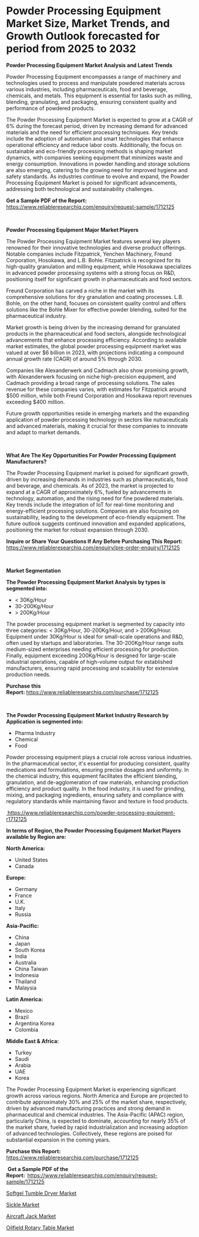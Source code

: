 <p><h1>Powder Processing Equipment Market Size, Market Trends, and Growth Outlook forecasted for period from 2025 to 2032</h1></p><p><strong>Powder Processing Equipment Market Analysis and Latest Trends</strong></p>
<p><p>Powder Processing Equipment encompasses a range of machinery and technologies used to process and manipulate powdered materials across various industries, including pharmaceuticals, food and beverage, chemicals, and metals. This equipment is essential for tasks such as milling, blending, granulating, and packaging, ensuring consistent quality and performance of powdered products.</p><p>The Powder Processing Equipment Market is expected to grow at a CAGR of 6% during the forecast period, driven by increasing demand for advanced materials and the need for efficient processing techniques. Key trends include the adoption of automation and smart technologies that enhance operational efficiency and reduce labor costs. Additionally, the focus on sustainable and eco-friendly processing methods is shaping market dynamics, with companies seeking equipment that minimizes waste and energy consumption. Innovations in powder handling and storage solutions are also emerging, catering to the growing need for improved hygiene and safety standards. As industries continue to evolve and expand, the Powder Processing Equipment Market is poised for significant advancements, addressing both technological and sustainability challenges.</p></p>
<p><strong>Get a Sample PDF of the Report:&nbsp;</strong> <a href="https://www.reliableresearchiq.com/enquiry/request-sample/1712125?utm_campaign=1123&utm_medium=2&utm_source=Github&utm_content=ia&utm_term=19022025&utm_id=powder-processing-equipment">https://www.reliableresearchiq.com/enquiry/request-sample/1712125</a></p>
<p>&nbsp;</p>
<p><strong>Powder Processing Equipment Major Market Players</strong></p>
<p><p>The Powder Processing Equipment Market features several key players renowned for their innovative technologies and diverse product offerings. Notable companies include Fitzpatrick, Yenchen Machinery, Freund Corporation, Hosokawa, and L.B. Bohle. Fitzpatrick is recognized for its high-quality granulation and milling equipment, while Hosokawa specializes in advanced powder processing systems with a strong focus on R&D, positioning itself for significant growth in pharmaceuticals and food sectors.</p><p>Freund Corporation has carved a niche in the market with its comprehensive solutions for dry granulation and coating processes. L.B. Bohle, on the other hand, focuses on consistent quality control and offers solutions like the Bohle Mixer for effective powder blending, suited for the pharmaceutical industry.</p><p>Market growth is being driven by the increasing demand for granulated products in the pharmaceutical and food sectors, alongside technological advancements that enhance processing efficiency. According to available market estimates, the global powder processing equipment market was valued at over $6 billion in 2023, with projections indicating a compound annual growth rate (CAGR) of around 5% through 2030.</p><p>Companies like Alexanderwerk and Cadmach also show promising growth, with Alexanderwerk focusing on niche high-precision equipment, and Cadmach providing a broad range of processing solutions. The sales revenue for these companies varies, with estimates for Fitzpatrick around $500 million, while both Freund Corporation and Hosokawa report revenues exceeding $400 million.</p><p>Future growth opportunities reside in emerging markets and the expanding application of powder processing technology in sectors like nutraceuticals and advanced materials, making it crucial for these companies to innovate and adapt to market demands.</p></p>
<p>&nbsp;</p>
<p><strong>What Are The Key Opportunities For Powder Processing Equipment Manufacturers?</strong></p>
<p><p>The Powder Processing Equipment market is poised for significant growth, driven by increasing demands in industries such as pharmaceuticals, food and beverage, and chemicals. As of 2023, the market is projected to expand at a CAGR of approximately 6%, fueled by advancements in technology, automation, and the rising need for fine powdered materials. Key trends include the integration of IoT for real-time monitoring and energy-efficient processing solutions. Companies are also focusing on sustainability, leading to the development of eco-friendly equipment. The future outlook suggests continued innovation and expanded applications, positioning the market for robust expansion through 2030.</p></p>
<p><strong>Inquire or Share Your Questions If Any Before Purchasing This Report:</strong> <a href="https://www.reliableresearchiq.com/enquiry/pre-order-enquiry/1712125?utm_campaign=1123&utm_medium=2&utm_source=Github&utm_content=ia&utm_term=19022025&utm_id=powder-processing-equipment">https://www.reliableresearchiq.com/enquiry/pre-order-enquiry/1712125</a></p>
<p>&nbsp;</p>
<p><strong>Market Segmentation</strong></p>
<p><strong>The Powder Processing Equipment Market Analysis by types is segmented into:</strong></p>
<p><ul><li>< 30Kg/Hour</li><li>30-200Kg/Hour</li><li>> 200Kg/Hour</li></ul></p>
<p><p>The powder processing equipment market is segmented by capacity into three categories: < 30Kg/Hour, 30-200Kg/Hour, and > 200Kg/Hour. Equipment under 30Kg/Hour is ideal for small-scale operations and R&D, often used by startups and laboratories. The 30-200Kg/Hour range suits medium-sized enterprises needing efficient processing for production. Finally, equipment exceeding 200Kg/Hour is designed for large-scale industrial operations, capable of high-volume output for established manufacturers, ensuring rapid processing and scalability for extensive production needs.</p></p>
<p><strong>Purchase this Report:&nbsp;</strong><a href="https://www.reliableresearchiq.com/purchase/1712125?utm_campaign=1123&utm_medium=2&utm_source=Github&utm_content=ia&utm_term=19022025&utm_id=powder-processing-equipment">https://www.reliableresearchiq.com/purchase/1712125</a></p>
<p>&nbsp;</p>
<p><strong>The Powder Processing Equipment Market Industry Research by Application is segmented into:</strong></p>
<p><ul><li>Pharma Industry</li><li>Chemical</li><li>Food</li></ul></p>
<p><p>Powder processing equipment plays a crucial role across various industries. In the pharmaceutical sector, it's essential for producing consistent, quality medications and formulations, ensuring precise dosages and uniformity. In the chemical industry, this equipment facilitates the efficient blending, granulation, and de-agglomeration of raw materials, enhancing production efficiency and product quality. In the food industry, it is used for grinding, mixing, and packaging ingredients, ensuring safety and compliance with regulatory standards while maintaining flavor and texture in food products.</p></p>
<p><a href="https://www.reliableresearchiq.com/powder-processing-equipment-r1712125?utm_campaign=1123&utm_medium=2&utm_source=Github&utm_content=ia&utm_term=19022025&utm_id=powder-processing-equipment">&nbsp;https://www.reliableresearchiq.com/powder-processing-equipment-r1712125</a></p>
<p><strong>In terms of Region, the Powder Processing Equipment Market Players available by Region are:</strong></p>
<p>
    <p> <strong> North America: </strong>
        <ul>
            <li>United States</li>
            <li>Canada</li>
        </ul>
        </p> 
    <p> <strong> Europe: </strong>
        <ul>
            <li>Germany</li>
            <li>France</li>
            <li>U.K.</li>
            <li>Italy</li>
            <li>Russia</li>
        </ul>
        </p> 
    <p> <strong> Asia-Pacific: </strong>
        <ul>
            <li>China</li>
            <li>Japan</li>
            <li>South Korea</li>
            <li>India</li>
            <li>Australia</li>
            <li>China Taiwan</li>
            <li>Indonesia</li>
            <li>Thailand</li>
            <li>Malaysia</li>
        </ul>
        </p> 
    <p> <strong> Latin America: </strong>
        <ul>
            <li>Mexico</li>
            <li>Brazil</li>
            <li>Argentina Korea</li>
            <li>Colombia</li>
        </ul>
        </p> 
    <p> <strong> Middle East & Africa: </strong>
        <ul>
            <li>Turkey</li>
            <li>Saudi</li>
            <li>Arabia</li>
            <li>UAE</li>
            <li>Korea</li>
        </ul>
    </p>
    </p>
<p><p>The Powder Processing Equipment Market is experiencing significant growth across various regions. North America and Europe are projected to contribute approximately 30% and 25% of the market share, respectively, driven by advanced manufacturing practices and strong demand in pharmaceutical and chemical industries. The Asia-Pacific (APAC) region, particularly China, is expected to dominate, accounting for nearly 35% of the market share, fueled by rapid industrialization and increasing adoption of advanced technologies. Collectively, these regions are poised for substantial expansion in the coming years.</p></p>
<p><strong>Purchase this Report: </strong><a href="https://www.reliableresearchiq.com/purchase/1712125?utm_campaign=1123&utm_medium=2&utm_source=Github&utm_content=ia&utm_term=19022025&utm_id=powder-processing-equipment">https://www.reliableresearchiq.com/purchase/1712125</a></p>
<p>&nbsp;<strong>Get a Sample PDF of the Report:&nbsp;&nbsp;</strong><a href="https://www.reliableresearchiq.com/enquiry/request-sample/1712125?utm_campaign=1123&utm_medium=2&utm_source=Github&utm_content=ia&utm_term=19022025&utm_id=powder-processing-equipment">https://www.reliableresearchiq.com/enquiry/request-sample/1712125</a></p>
<p><strong></strong></p>
<p><p><a href="https://github.com/kalsirollija/Market-Research-Report-List-1/blob/main/softgel-tumble-dryer-market.md?utm_campaign=1123&utm_medium=2&utm_source=Github&utm_content=ia&utm_term=19022025&utm_id=powder-processing-equipment">Softgel Tumble Dryer Market</a></p><p><a href="https://github.com/awtryooleycp/Market-Research-Report-List-1/blob/main/sickle-market.md?utm_campaign=1123&utm_medium=2&utm_source=Github&utm_content=ia&utm_term=19022025&utm_id=powder-processing-equipment">Sickle Market</a></p><p><a href="https://github.com/iousefzuzic/Market-Research-Report-List-1/blob/main/aircraft-jack-market.md?utm_campaign=1123&utm_medium=2&utm_source=Github&utm_content=ia&utm_term=19022025&utm_id=powder-processing-equipment">Aircraft Jack Market</a></p><p><a href="https://github.com/kenecezuena8/Market-Research-Report-List-1/blob/main/oilfield-rotary-table-market.md?utm_campaign=1123&utm_medium=2&utm_source=Github&utm_content=ia&utm_term=19022025&utm_id=powder-processing-equipment">Oilfield Rotary Table Market</a></p></p>